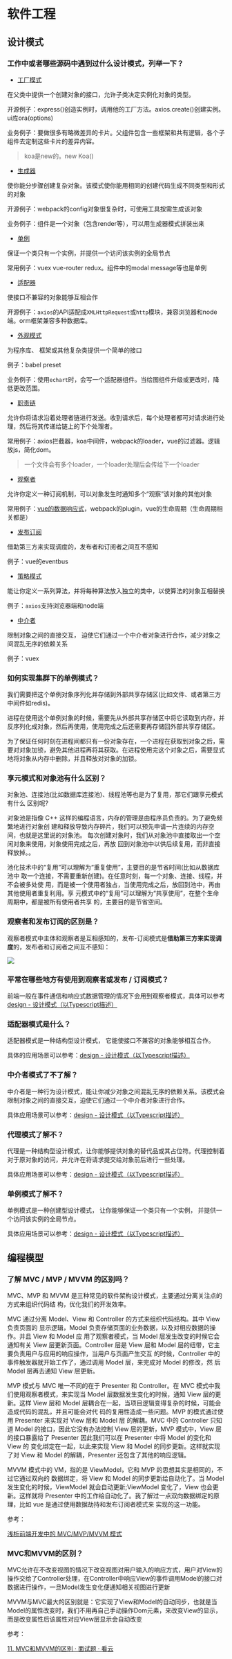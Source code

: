 # 软件工程

## 设计模式

### 工作中或者哪些源码中遇到过什么设计模式，列举一下？

* [工厂模式](/-Design-Patterns-Typescript/#/?id=工厂方法)

在父类中提供一个创建对象的接口，允许子类决定实例化对象的类型。

开源例子：express()创造实例时，调用他的工厂方法。axios.create()创建实例。ui库ora(options)

业务例子：要做很多有略微差异的卡片。父组件包含一些框架和共有逻辑，各个子组件去定制这些卡片的差异内容。

> koa是new的。new Koa()

* [生成器](/-Design-Patterns-Typescript/#/?id=%e7%94%9f%e6%88%90%e5%99%a8)

使你能分步骤创建复杂对象。该模式使你能用相同的创建代码生成不同类型和形式的对象

开源例子：webpack的config对象很复杂时，可使用工具按需生成该对象

业务例子：组件是一个对象（包含render等），可以用生成器模式拼装出来

* [单例](/-Design-Patterns-Typescript/#/?id=%e5%8d%95%e4%be%8b)

保证一个类只有一个实例，并提供一个访问该实例的全局节点

常用例子：vuex vue-router redux。组件中的modal message等也是单例

* [适配器](/-Design-Patterns-Typescript/#/?id=适配器)

使接口不兼容的对象能够互相合作

开源例子：`axios`的API适配成`XMLHttpRequest`或`http`模块，兼容浏览器和node端。orm框架兼容多种数据库。

* [外观模式](/-Design-Patterns-Typescript/#/?id=外观（门面）)

为程序库、 框架或其他复杂类提供一个简单的接口

例子：babel preset

业务例子：使用`echart`时，会写一个适配器组件。当绘图组件升级或更改时，降低更改范围。

* [职责链](/-Design-Patterns-Typescript/#/?id=职责链)

允许你将请求沿着处理者链进行发送。收到请求后，每个处理者都可对请求进行处理，然后将其传递给链上的下个处理者。

常用例子：axios拦截器，koa中间件，webpack的loader，vue的过滤器。逻辑放js，简化dom。

> 一个文件会有多个loader，一个loader处理后会传给下一个loader

* [观察者](/-Design-Patterns-Typescript/#/?id=观察者)

允许你定义一种订阅机制，可以对象发生时通知多个“观察”该对象的其他对象

常用例子：[vue的数据响应式](/library/vue.html#vue中的数据响应式如何实现的？)，webpack的plugin，vue的生命周期（生命周期相关都是）

* [发布订阅](/cp/soft.html#观察者和发布订阅的区别是？)

借助第三方来实现调度的，发布者和订阅者之间互不感知

例子：vue的eventbus

* [策略模式](/-Design-Patterns-Typescript/#/?id=策略)

能让你定义一系列算法，并将每种算法放入独立的类中，以使算法的对象互相替换

例子：`axios`支持浏览器端和node端


* [中介者](/-Design-Patterns-Typescript/#/?id=中介者)

限制对象之间的直接交互， 迫使它们通过一个中介者对象进行合作，减少对象之间混乱无序的依赖关系

例子：vuex


### 如何实现集群下的单例模式？

我们需要把这个单例对象序列化并存储到外部共享存储区(比如文件、或者第三方中间件如redis)。

进程在使用这个单例对象的时候，需要先从外部共享存储区中将它读取到内存，并反序列化成对象，然后再使用，使用完成之后还需要再存储回外部共享存储区。

为了保证任何时刻在进程间都只有一份对象存在，一个进程在获取到对象之后，需要对对象加锁，避免其他进程再将其获取。在进程使用完这个对象之后，需要显式地将对象从内存中删除，并且释放对对象的加锁。


### 享元模式和对象池有什么区别？

对象池、连接池(比如数据库连接池)、线程池等也是为了复用，那它们跟享元模式有什么
区别呢?

对象池是指像 C++ 这样的编程语言，内存的管理是由程序员负责的。为了避免频繁地进行对象创 建和释放导致内存碎片，我们可以预先申请一片连续的内存空间，也就是这里说的对象池。 每次创建对象时，我们从对象池中直接取出一个空闲对象来使用，对象使用完成之后，再放 回到对象池中以供后续复用，而非直接释放掉。。

池化技术中的“复用”可以理解为“重复使用”，主要目的是节省时间(比如从数据库池中
取一个连接，不需要重新创建)。在任意时刻，每一个对象、连接、线程，并不会被多处使
用，而是被一个使用者独占，当使用完成之后，放回到池中，再由其他使用者重复利用。享
元模式中的“复用”可以理解为“共享使用”，在整个生命周期中，都是被所有使用者共享
的，主要目的是节省空间。

### 观察者和发布订阅的区别是？

观察者模式中主体和观察者是互相感知的，发布-订阅模式是**借助第三方来实现调度**的，发布者和订阅者之间互不感知：

<img src="https://raw.githubusercontent.com/brizer/graph-bed/master/img/20190710190123.png"/>

### 平常在哪些地方有使用到观察者或发布 / 订阅模式？

前端一般在事件通信和响应式数据管理的情况下会用到观察者模式，具体可以参考[design - 设计模式（以Typescript描述）](https://omnipotent-front-end.github.io/-Design-Patterns-Typescript/#/observer/index?id=_1%e3%80%81%e4%ba%8b%e4%bb%b6%e9%80%9a%e4%bf%a1)

### 适配器模式是什么？

适配器模式是一种结构型设计模式， 它能使接口不兼容的对象能够相互合作。

具体的应用场景可以参考：[design - 设计模式（以Typescript描述）](https://omnipotent-front-end.github.io/-Design-Patterns-Typescript/#/adapter/index?id=%e5%ba%94%e7%94%a8%e5%9c%ba%e6%99%af)


### 中介者模式了不了解？

中介者是一种行为设计模式，能让你减少对象之间混乱无序的依赖关系。该模式会限制对象之间的直接交互，迫使它们通过一个中介者对象进行合作。

具体应用场景可以参考：[design - 设计模式（以Typescript描述）](https://omnipotent-front-end.github.io/-Design-Patterns-Typescript/#/mediator/index?id=_1%e3%80%81%e6%95%b0%e6%8d%ae%e7%8a%b6%e6%80%81%e7%ae%a1%e7%90%86)

### 代理模式了解不？

代理是一种结构型设计模式，让你能够提供对象的替代品或其占位符。代理控制着对于原对象的访问，并允许在将请求提交给对象前后进行一些处理。

具体应用场景可以参考：[design - 设计模式（以Typescript描述）](https://omnipotent-front-end.github.io/-Design-Patterns-Typescript/#/proxy/index?id=%e5%ba%94%e7%94%a8%e5%9c%ba%e6%99%af)


### 单例模式了解不？

单例模式是一种创建型设计模式， 让你能够保证一个类只有一个实例， 并提供一个访问该实例的全局节点。

具体应用场景可以参考：[design - 设计模式（以Typescript描述）](https://omnipotent-front-end.github.io/-Design-Patterns-Typescript/#/singleton/index?id=%e5%ba%94%e7%94%a8%e5%9c%ba%e6%99%af)



## 编程模型

### 了解 MVC / MVP / MVVM 的区别吗？

MVC、MVP 和 MVVM 是三种常见的软件架构设计模式，主要通过分离关注点的方式来组织代码结 构，优化我们的开发效率。

MVC 通过分离 Model、View 和 Controller 的方式来组织代码结构。其中 View 负责页面的 显示逻辑，Model 负责存储页面的业务数据，以及对相应数据的操作。并且 View 和 Model 应 用了观察者模式，当 Model 层发生改变的时候它会通知有关 View 层更新页面。Controller 层是 View 层和 Model 层的纽带，它主要负责用户与应用的响应操作，当用户与页面产生交互 的时候，Controller 中的事件触发器就开始工作了，通过调用 Model 层，来完成对 Model 的修改，然 后 Model 层再去通知 View 层更新。

MVP 模式与 MVC 唯一不同的在于 Presenter 和 Controller。在 MVC 模式中我们使用观察者模式，来实现当 Model 层数据发生变化的时候，通知 View 层的更新。这样 View 层和 Model 层耦合在一起，当项目逻辑变得复杂的时候，可能会造成代码的混乱，并且可能会对代 码的复用性造成一些问题。MVP 的模式通过使用 Presenter 来实现对 View 层和 Model 层 的解耦。MVC 中的
Controller 只知道 Model 的接口，因此它没有办法控制 View 层的更新，MVP 模式中，View 层的接口暴露给了 Presenter 因此我们可以在 Presenter 中将 Model 的变化和 View 的 变化绑定在一起，以此来实现 View 和 Model 的同步更新。这样就实现了对 View 和 Model 的解耦，Presenter 还包含了其他的响应逻辑。

MVVM 模式中的 VM，指的是 ViewModel，它和 MVP 的思想其实是相同的，不过它通过双向的 数据绑定，将 View 和 Model 的同步更新给自动化了。当 Model 发生变化的时候，ViewModel 就会自动更新;ViewModel 变化了，View 也会更新。这样就将 Presenter 中的工作给自动化了。我了解过一点双向数据绑定的原理，比如 vue 是通过使用数据劫持和发布订阅者模式来 实现的这一功能。


参考：

[浅析前端开发中的 MVC/MVP/MVVM 模式](https://juejin.cn/post/6844903480126078989)



### MVC和MVVM的区别？

MVC允许在不改变视图的情况下改变视图对用户输入的响应方式，用户对View的操作交给了Controller处理，在Controller中响应View的事件调用Model的接口对数据进行操作，一旦Model发生变化便通知相关视图进行更新

MVVM与MVC最大的区别就是：它实现了View和Model的自动同步，也就是当Model的属性改变时，我们不用再自己手动操作Dom元素，来改变View的显示，而是改变属性后该属性对应View层显示会自动改变

参考：

[11. MVC和MVVM的区别 · 面试题 · 看云](https://www.kancloud.cn/lixianshengdezhanghao/interview/904696)

